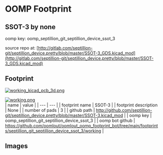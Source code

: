 # OOMP Footprint  
## SSOT-3  by none  
  
oomp key: oomp_septillion_git_septillion_device_ssot_3  
  
source repo at: [http://gitlab.com/septillion-git/septillion_device.pretty/blob/master/SSOT-3_GDS.kicad_mod](http://gitlab.com/septillion-git/septillion_device.pretty/blob/master/SSOT-3_GDS.kicad_mod)  
## Footprint  
  
[![working_kicad_pcb_3d.png](working_kicad_pcb_3d_600.png)](working_kicad_pcb_3d.png)  
  
[![working.png](working_600.png)](working.png)  
| name | value | 
| --- | --- | 
| footprint name | SSOT-3 | 
| footprint description | None | 
| number of pads | 3 | 
| github path | http://github.com/septillion-git/septillion_device.pretty/blob/master/SSOT-3.kicad_mod | 
| oomp key | oomp_septillion_git_septillion_device_ssot_3 | 
| oomp bot github | https://github.com/oomlout/oomlout_oomp_footprint_bot/tree/main/footprints/septillion_git_septillion_device_ssot_3/working | 
## Images  
